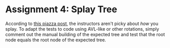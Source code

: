 # Assignment 4: Splay Tree

According to [this piazza post](https://piazza.com/class/ixgyq2l7r9s8x?cid=175), the instructors aren't
picky about *how* you splay. To adapt the tests to code using AVL-like or
other rotations, simply comment out the manual building of the expected tree
and test that the root node equals the root node of the expected tree.
